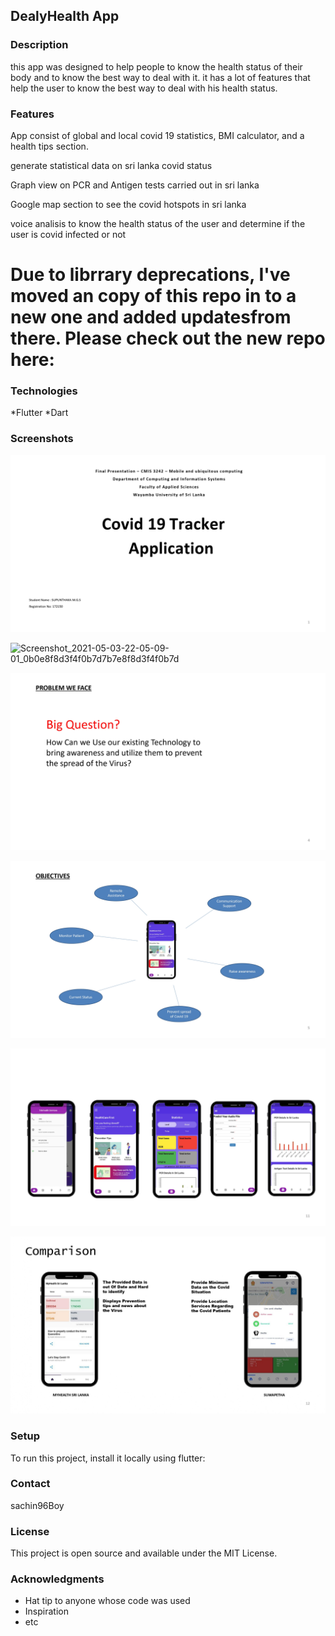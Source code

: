 ## DealyHealth App

### Description
this app was designed to help people to know the health status of their body and to know the best way to deal with it.
it has a lot of features that help the user to know the best way to deal with his health status.

### Features
App consist of global and local covid 19 statistics, BMI calculator, and a health tips section.

generate statistical data on sri lanka covid status

Graph view on PCR and Antigen tests carried out in sri lanka

Google map section to see the covid hotspots in sri lanka

voice analisis to know the health status of the user and determine if the user is covid infected or not


# Due to librrary deprecations, I've moved an copy of this repo in to a new one and added updatesfrom there. Please check out the new repo here:



### Technologies
*Flutter
*Dart


### Screenshots

![Screenshot_1](https://github.com/sachin96Boy/DailyHealthApp/blob/master/assets/screeens/CMIS3242-presentation_page-0001.jpg)

![Screenshot_2021-05-03-22-05-09-01_0b0e8f8d3f4f0b7d7b7e8f8d3f4f0b7d](https://user-images.githubusercontent.com/81305824/116907107-1d650e00-ac5f-11eb-9b9a-9f9b9b9b9b9b.jpg)

![Screenshot_2](https://github.com/sachin96Boy/DailyHealthApp/blob/master/assets/screeens/CMIS3242-presentation_page-0004.jpg)    

![Screenshot_3](https://github.com/sachin96Boy/DailyHealthApp/blob/master/assets/screeens/CMIS3242-presentation_page-0005.jpg)

![Screenshot_4](https://github.com/sachin96Boy/DailyHealthApp/blob/master/assets/screeens/CMIS3242-presentation_page-0011.jpg)

![Screenshot_5](https://github.com/sachin96Boy/DailyHealthApp/blob/master/assets/screeens/CMIS3242-presentation_page-0012.jpg)


### Setup
To run this project, install it locally using flutter:


### Contact
sachin96Boy

### License
This project is open source and available under the MIT License.

### Acknowledgments
* Hat tip to anyone whose code was used
* Inspiration
* etc



